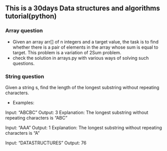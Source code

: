## This is a 30days Data structures and algorithms tutorial(python)
### Array question 
 - Given an array arr[] of n integers and a target value, the task is to find whether there is a pair of elements in the array whose sum is equal to target. This problem is a variation of 2Sum problem.
 - check the solution in arrays.py with various ways of solving such questions.
 
### String question
Given a string s, find the length of the longest substring without repeating characters. 

 - Examples:

 Input: “ABCBC”
Output: 3
Explanation: The longest substring without repeating characters is “ABC”

Input: “AAA”
Output: 1
Explanation: The longest substring without repeating characters is “A”

Input: “DATASTRUCTURES”
Output: 76
